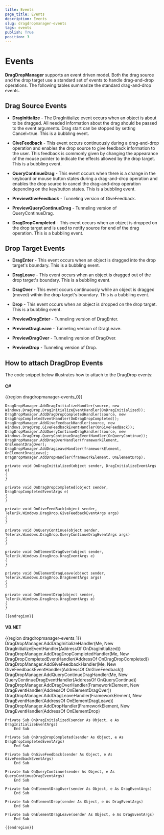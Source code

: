 ```yaml
---
title: Events
page_title: Events
description: Events
slug: dragdropmanager-events
tags: events
publish: True
position: 3
---
```


# Events



__DragDropManager__ supports an event driven model. Both the drag source and the drop target use a standard set of events to handle drag-and-drop operations. The following tables summarize the standard drag-and-drop events.  

## Drag Source Events

* __DragInitialize__ -  The DragInitialize event occurs when an object is about to be dragged. All needed information about the drag should be passed to the event arguments. Drag start can be stopped by setting Cancel=true. This is a bubbling event.

* __GiveFeedback__ - This event occurs continuously during a drag-and-drop operation and enables the drop source to give feedback information to the user. This feedback is commonly given by changing the appearance of the mouse pointer to indicate the effects allowed by the drop target. This is a bubbling event.

* __QueryContinueDrag__ - This event occurs when there is a change in the keyboard or mouse button states during a drag-and-drop operation and enables the drop source to cancel the drag-and-drop operation depending on the key/button states. This is a bubbling event.

* __PreviewGiveFeedback__ - Tunneling version of GiveFeedback.

* __PreviewQueryContinueDrag__ - Tunneling version of QueryContinueDrag.

* __DragDropCompleted__ - This event occurs when an object is dropped on the drop target and is used to notify source for end of the drag operation. This is a bubbling event.

## Drop Target Events

* __DragEnter__ - This event occurs when an object is dragged into the drop target's boundary. This is a bubbling event.

* __DragLeave__ - This event occurs when an object is dragged out of the drop target's boundary. This is a bubbling event.

* __DragOver__ - This event occurs continuously while an object is dragged (moved) within the drop target's boundary. This is a bubbling event.

* __Drop__ - This event occurs when an object is dropped on the drop target. This is a bubbling event.

* __PreviewDragEnter__ - Tunneling version of DragEnter.

* __PreviewDragLeave__ - Tunneling version of DragLeave.

* __PreviewDragOver__ - Tunneling version of DragOver.

* __PreviewDrop__ - Tunneling version of Drop.



## How to attach DragDrop Events

The code snippet below illustrates how to attach to the DragDrop events:

#### __C#__

{{region dragdropmanager-events_0}}
	
	DragDropManager.AddDragInitializeHandler(source, new  Windows.DragDrop.DragInitializeEventHandler(OnDragInitialized));
	DragDropManager.AddDragDropCompletedHandler(source, new DragDropCompletedEventHandler(OnDragDropCompleted));
	DragDropManager.AddGiveFeedbackHandler(source, new Windows.DragDrop.GiveFeedbackEventHandler(OnGiveFeedBack));
	DragDropManager.AddQueryContinueDragHandler(source, new Windows.DragDrop.QueryContinueDragEventHandler(OnQueryContinue));
	DragDropManager.AddDragOverHandler(frameworkElement, OnElementDragOver);
	DragDropManager.AddDragLeaveHandler(frameworkElement, OnElementDragLeave);
	DragDropManager.AddDropHandler(frameworkElement, OnElementDrop);
	
	private void OnDragInitialized(object sender, DragInitializeEventArgs e)
	{
	}
	
	private void OnDragDropCompleted(object sender, DragDropCompletedEventArgs e)
	{
	}
	
	private void OnGiveFeedBack(object sender, Telerik.Windows.DragDrop.GiveFeedbackEventArgs args)
	{
	}
	
	private void OnQueryContinue(object sender, Telerik.Windows.DragDrop.QueryContinueDragEventArgs args)
	{
	}
	
	private void OnElementDragOver(object sender, Telerik.Windows.DragDrop.DragEventArgs e)
	{
	}
	
	private void OnElementDragLeave(object sender, Telerik.Windows.DragDrop.DragEventArgs args)
	{
	}
	
	private void OnElementDrop(object sender, Telerik.Windows.DragDrop.DragEventArgs e)
	{
	}
	
	{{endregion}}



#### __VB.NET__

{{region dragdropmanager-events_1}}
	DragDropManager.AddDragInitializeHandler(Me, New DragInitializeEventHandler(AddressOf OnDragInitialized))
	DragDropManager.AddDragDropCompletedHandler(Me, New DragDropCompletedEventHandler(AddressOf OnDragDropCompleted))
	DragDropManager.AddGiveFeedbackHandler(Me, New GiveFeedbackEventHandler(AddressOf OnGiveFeedback))
	DragDropManager.AddQueryContinueDragHandler(Me, New QueryContinueDragEventHandler(AddressOf OnQueryContinue))
	DragDropManager.AddDragOverHandler(FrameworkElement, New DragEventHandler(AddressOf OnElementDragOver))
	DragDropManager.AddDragLeaveHandler(FrameworkElement, New DragEventHandler(AddressOf OnElementDragLeave))
	DragDropManager.AddDropHandler(FrameworkElement, New DragEventHandler(AddressOf OnElementDrop)
	
	Private Sub OnDragInitialized(sender As Object, e As DragInitializeEventArgs)
	    End Sub
	
	Private Sub OnDragDropCompleted(sender As Object, e As DragDropCompletedEventArgs)
	    End Sub
	
	Private Sub OnGiveFeedback(sender As Object, e As GiveFeedbackEventArgs)
	    End Sub
	
	Private Sub OnQueryContinue(sender As Object, e As QueryContinueDragEventArgs)
	    End Sub
	
	Private Sub OnElementDragOver(sender As Object, e As DragEventArgs)
	    End Sub
	
	Private Sub OnElementDrop(sender As Object, e As DragEventArgs)
	    End Sub
	
	Private Sub OnElementDragLeave(sender As Object, e As DragEventArgs)
	    End Sub
	
	{{endregion}}




